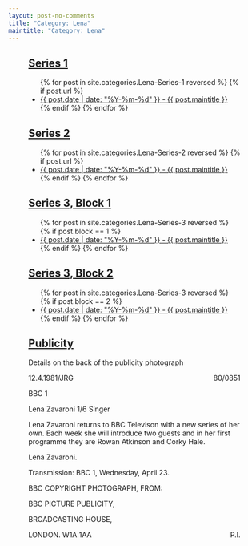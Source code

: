 ```yaml
---
layout: post-no-comments
title: "Category: Lena"
maintitle: "Category: Lena"
---
```


<figure class="fig1">
<div class="CardLayout Card-Height">
<div class="CardItem"><h2 id="infobox1" class="infobox"><a href="#infobox1">Series 1</a></h2></div>
<div class="CardItem split">
<ul>
  {% for post in site.categories.Lena-Series-1 reversed %}
    {% if post.url %}
        <li><a href="{{ post.url }}">{{ post.date | date: "%Y-%m-%d" }} - {{ post.maintitle }}</a></li>
    {% endif %}
  {% endfor %}
</ul>
</div>
</div>
</figure>

<figure class="fig2">
<div class="CardLayout Card-Height">
<div class="CardItem"><h2 id="infobox2" class="infobox"><a href="#infobox2">Series 2</a></h2></div>
<div class="CardItem split">
<ul>
  {% for post in site.categories.Lena-Series-2 reversed %}
    {% if post.url %}
        <li><a href="{{ post.url }}">{{ post.date | date: "%Y-%m-%d" }} - {{ post.maintitle }}</a></li>
    {% endif %}
  {% endfor %}
</ul>
</div>
</div>
</figure>

<figure class="fig1">
<div class="CardLayout">
<div class="CardItem"><h2 id="infobox3" class="infobox"><a href="#infobox3">Series 3, Block 1</a></h2></div>
<div class="CardItem split">
<ul>
{% for post in site.categories.Lena-Series-3 reversed %}
{% if post.block == 1 %}
<li><a href="{{ post.url }}">{{ post.date | date: "%Y-%m-%d" }} - {{ post.maintitle }}</a></li>
{% endif %}
{% endfor %}
</ul>
</div></div>
</figure>

<figure class="fig2">
<div class="CardLayout">
<div class="CardItem"><h2 id="infobox4" class="infobox"><a href="#infobox4">Series 3, Block 2</a></h2></div>
<div class="CardItem split">
<ul>
{% for post in site.categories.Lena-Series-3 reversed %}
{% if post.block == 2 %}
<li><a href="{{ post.url }}">{{ post.date | date: "%Y-%m-%d" }} - {{ post.maintitle }}</a></li>
{% endif %}
{% endfor %}
</ul>
</div></div>
</figure>

<figure class="fig3">
<div class="CardLayout">
<div class="CardItem"><h2 id="infobox4" class="infobox"><a href="#infobox4">Publicity</a></h2></div>
<div class="CardItem split">
<p>Details on the back of the publicity photograph</p>
<p>12.4.1981/JRG <span style="float: right;">80/0851</span></p>
<p>BBC 1</p>
<p>Lena Zavaroni 1/6 Singer</p>
<p>Lena Zavaroni returns to BBC Televison with a new series of her own. Each week she will introduce two guests and in her first programme they are Rowan Atkinson and Corky Hale.</p>
<p>Lena Zavaroni.</p>
<p>Transmission: BBC 1, Wednesday, April 23.</p>
<p>BBC COPYRIGHT PHOTOGRAPH, FROM:</p>
<p>BBC PICTURE PUBLICITY,</p>
<p>BROADCASTING HOUSE,</p>
<p>LONDON. W1A 1AA <span style="float: right;">P.I.</span></p>
</div>
</div>
</figure>

<style>
.Card-Height {height: 314.5px}
@media screen and (orientation:portrait) {.Card-Height {height: unset;}}
</style>

